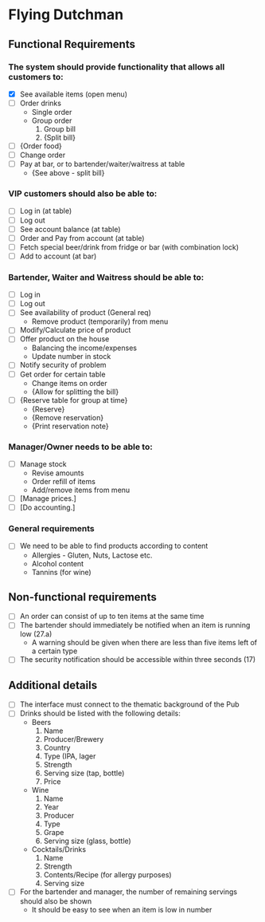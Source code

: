 # Flying Dutchman
## Functional Requirements
### The system should provide functionality that allows all customers to:
- [X] See available items (open menu)
- [ ] Order drinks
	- Single order
	- Group order
		1. Group bill
		2. {Split bill}
- [ ] {Order food}
- [ ] Change order
- [ ] Pay at bar, or to bartender/waiter/waitress at table
	- {See above - split bill}

### VIP customers should also be able to:
- [ ] Log in (at table)
- [ ] Log out
- [ ] See account balance (at table)
- [ ] Order and Pay from account (at table)
- [ ] Fetch special beer/drink from fridge or bar (with combination lock)
- [ ] Add to account (at bar)

### Bartender, Waiter and Waitress should be able to:
- [ ] Log in
- [ ] Log out
- [ ] See availability of product (General req)
	- Remove product (temporarily) from menu
- [ ] Modify/Calculate price of product
- [ ] Offer product on the house
	- Balancing the income/expenses
	- Update number in stock
- [ ] Notify security of problem
- [ ] Get order for certain table
	- Change items on order
	- {Allow for splitting the bill}
- [ ] {Reserve table for group at time}
	- {Reserve}
	- {Remove reservation}
	- {Print reservation note}

### Manager/Owner needs to be able to:
- [ ] Manage stock
	- Revise amounts
	- Order refill of items
	- Add/remove items from menu
- [ ] [Manage prices.]
- [ ] [Do accounting.]

### General requirements
- [ ] We need to be able to find products according to content
	- Allergies - Gluten, Nuts, Lactose etc.
	- Alcohol content
	- Tannins (for wine)

## Non-functional requirements
- [ ] An order can consist of up to ten items at the same time
- [ ] The bartender should immediately be notified when an item is running low
(27.a)
	- A warning should be given when there are less than five items left of a certain
type
- [ ] The security notification should be accessible within three seconds (17)

## Additional details
- [ ] The interface must connect to the thematic background of the Pub
- [ ] Drinks should be listed with the following details:
	- Beers
		1. Name
		2. Producer/Brewery
		3. Country
		4. Type (IPA, lager
		5. Strength
		6. Serving size (tap, bottle)
		7. Price
	- Wine
		1. Name
		2. Year
		3. Producer
		4. Type
		5. Grape
		6. Serving size (glass, bottle)
	- Cocktails/Drinks
		1. Name
		2. Strength
		3. Contents/Recipe (for allergy purposes)
		4. Serving size
- [ ] For the bartender and manager, the number of remaining servings should also
be shown
	- It should be easy to see when an item is low in number